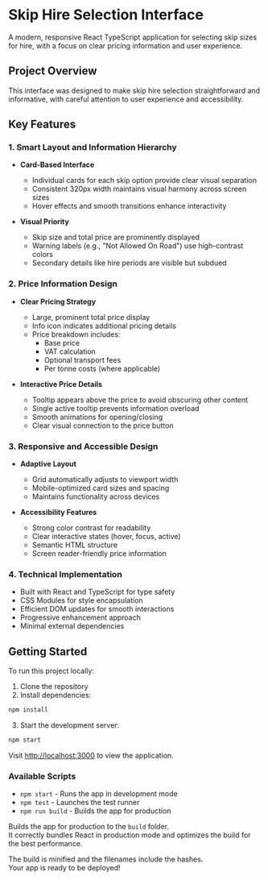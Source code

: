 # Skip Hire Selection Interface

A modern, responsive React TypeScript application for selecting skip sizes for hire, with a focus on clear pricing information and user experience.

## Project Overview

This interface was designed to make skip hire selection straightforward and informative, with careful attention to user experience and accessibility.

## Key Features

### 1. Smart Layout and Information Hierarchy

- **Card-Based Interface**

  - Individual cards for each skip option provide clear visual separation
  - Consistent 320px width maintains visual harmony across screen sizes
  - Hover effects and smooth transitions enhance interactivity

- **Visual Priority**
  - Skip size and total price are prominently displayed
  - Warning labels (e.g., "Not Allowed On Road") use high-contrast colors
  - Secondary details like hire periods are visible but subdued

### 2. Price Information Design

- **Clear Pricing Strategy**

  - Large, prominent total price display
  - Info icon indicates additional pricing details
  - Price breakdown includes:
    - Base price
    - VAT calculation
    - Optional transport fees
    - Per tonne costs (where applicable)

- **Interactive Price Details**
  - Tooltip appears above the price to avoid obscuring other content
  - Single active tooltip prevents information overload
  - Smooth animations for opening/closing
  - Clear visual connection to the price button

### 3. Responsive and Accessible Design

- **Adaptive Layout**

  - Grid automatically adjusts to viewport width
  - Mobile-optimized card sizes and spacing
  - Maintains functionality across devices

- **Accessibility Features**
  - Strong color contrast for readability
  - Clear interactive states (hover, focus, active)
  - Semantic HTML structure
  - Screen reader-friendly price information

### 4. Technical Implementation

- Built with React and TypeScript for type safety
- CSS Modules for style encapsulation
- Efficient DOM updates for smooth interactions
- Progressive enhancement approach
- Minimal external dependencies

## Getting Started

To run this project locally:

1. Clone the repository
2. Install dependencies:

```bash
npm install
```

3. Start the development server:

```bash
npm start
```

Visit [http://localhost:3000](http://localhost:3000) to view the application.

### Available Scripts

- `npm start` - Runs the app in development mode
- `npm test` - Launches the test runner
- `npm run build` - Builds the app for production

Builds the app for production to the `build` folder.\
It correctly bundles React in production mode and optimizes the build for the best performance.

The build is minified and the filenames include the hashes.\
Your app is ready to be deployed!
